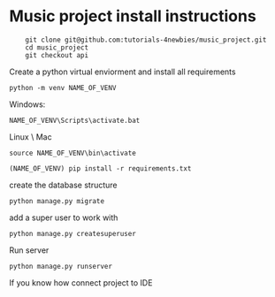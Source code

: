 # Music project install instructions

```shell
    git clone git@github.com:tutorials-4newbies/music_project.git
    cd music_project
    git checkout api
```


Create a python virtual enviorment and install all requirements
```shell
python -m venv NAME_OF_VENV
```

Windows:
```shell
NAME_OF_VENV\Scripts\activate.bat
```

Linux \ Mac
```shell
source NAME_OF_VENV\bin\activate
```

```shell
(NAME_OF_VENV) pip install -r requirements.txt
```

create the database structure
```shell
python manage.py migrate
```

add a super user to work with
```shell
python manage.py createsuperuser
```


Run server
```shell
python manage.py runserver
```

If you know how connect project to IDE



